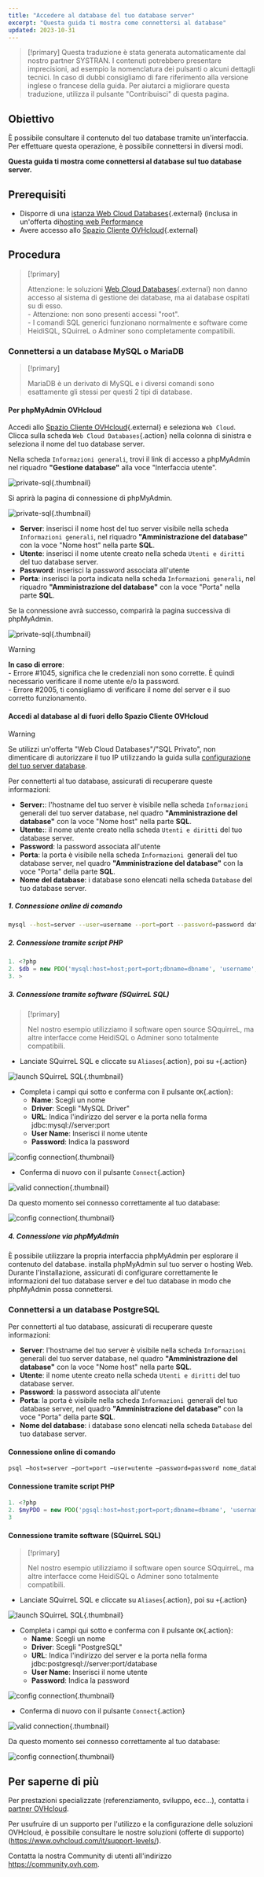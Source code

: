 ```yaml
---
title: "Accedere al database del tuo database server"
excerpt: "Questa guida ti mostra come connettersi al database"
updated: 2023-10-31
---
```


> [!primary]
> Questa traduzione è stata generata automaticamente dal nostro partner SYSTRAN. I contenuti potrebbero presentare imprecisioni, ad esempio la nomenclatura dei pulsanti o alcuni dettagli tecnici. In caso di dubbi consigliamo di fare riferimento alla versione inglese o francese della guida. Per aiutarci a migliorare questa traduzione, utilizza il pulsante "Contribuisci" di questa pagina.
>

## Obiettivo

È possibile consultare il contenuto del tuo database tramite un'interfaccia. Per effettuare questa operazione, è possibile connettersi in diversi modi.

**Questa guida ti mostra come connettersi al database sul tuo database server.**

## Prerequisiti

- Disporre di una [istanza Web Cloud Databases](https://www.ovh.it/cloud/cloud-databases/){.external} (inclusa in un'offerta di[hosting web Performance](https://www.ovhcloud.com/it/web-hosting/)
- Avere accesso allo [Spazio Cliente OVHcloud](https://www.ovh.com/auth/?action=gotomanager&from=https://www.ovh.it/&ovhSubsidiary=it){.external}

## Procedura

> [!primary]
>
> Attenzione: le soluzioni [Web Cloud Databases](https://www.ovh.it/cloud/cloud-databases/){.external} non danno accesso al sistema di gestione dei database, ma ai database ospitati su di esso.
> <br> - Attenzione: non sono presenti accessi "root".
> <br> - I comandi SQL generici funzionano normalmente e software come HeidiSQL, SQuirreL o Adminer sono completamente compatibili.
>

### Connettersi a un database MySQL o MariaDB 

> [!primary]
>
> MariaDB è un derivato di MySQL e i diversi comandi sono esattamente gli stessi per questi 2 tipi di database.
> 

####  Per phpMyAdmin OVHcloud 

Accedi allo [Spazio Cliente OVHcloud](https://www.ovh.com/auth/?action=gotomanager&from=https://www.ovh.it/&ovhSubsidiary=it){.external} e seleziona `Web Cloud`. Clicca sulla scheda `Web Cloud Databases`{.action} nella colonna di sinistra e seleziona il nome del tuo database server.

Nella scheda `Informazioni generali`, trovi il link di accesso a phpMyAdmin nel riquadro **"Gestione database"** alla voce "Interfaccia utente".

![private-sql](images/private-sql-phpma01.png){.thumbnail}

Si aprirà la pagina di connessione di phpMyAdmin.

![private-sql](images/private-sql-phpma02.png){.thumbnail}

- **Server**: inserisci il nome host del tuo server visibile nella scheda `Informazioni generali`, nel riquadro **"Amministrazione del database"** con la voce "Nome host" nella parte **SQL**.
- **Utente**: inserisci il nome utente creato nella scheda `Utenti e diritti` del tuo database server.
- **Password**: inserisci la password associata all'utente
- **Porta**: inserisci la porta indicata nella scheda `Informazioni generali`, nel riquadro **"Amministrazione del database"** con la voce "Porta" nella parte **SQL**. 

Se la connessione avrà successo, comparirà la pagina successiva di phpMyAdmin.

![private-sql](images/private-sql-phpma03.png){.thumbnail}

> [!warning]
>
> **In caso di errore**:
> <br> - Errore #1045, significa che le credenziali non sono corrette. È quindi necessario verificare il nome utente e/o la password.
> <br> - Errore #2005, ti consigliamo di verificare il nome del server e il suo corretto funzionamento.

#### Accedi al database al di fuori dello Spazio Cliente OVHcloud

> [!warning]
>
> Se utilizzi un'offerta "Web Cloud Databases"/"SQL Privato", non dimenticare di autorizzare il tuo IP utilizzando la guida sulla [configurazione del tuo server database](/pages/web_cloud/web_cloud_databases/configure-database-server).
>

Per connetterti al tuo database, assicurati di recuperare queste informazioni:

- **Server:**: l'hostname del tuo server è visibile nella scheda `Informazioni `generali del tuo server database, nel quadro **"Amministrazione del database"** con la voce "Nome host" nella parte **SQL**.
- **Utente:**: il nome utente creato nella scheda `Utenti e diritti` del tuo database server.
- **Password**: la password associata all'utente
- **Porta**: la porta è visibile nella scheda `Informazioni `generali del tuo database server, nel quadro **"Amministrazione del database"** con la voce "Porta" della parte **SQL**.
- **Nome del database**: i database sono elencati nella scheda `Database` del tuo database server.

##### 1. Connessione online di comando

```bash
mysql --host=server --user=username --port=port --password=password database_name
```

##### 2. Connessione tramite script PHP

```php
1. <?php
2. $db = new PDO('mysql:host=host;port=port;dbname=dbname', 'username', 'password');
3. >
```

##### 3. Connessione tramite software (SQuirreL SQL)

> [!primary]
>
> Nel nostro esempio utilizziamo il software open source SQquirreL, ma altre interfacce come HeidiSQL o Adminer sono totalmente compatibili. 

- Lanciate SQuirreL SQL e cliccate su `Aliases`{.action}, poi su `+`{.action}

![launch SQuirreL SQL](images/1.png){.thumbnail}

- Completa i campi qui sotto e conferma con il pulsante `OK`{.action}:
    - **Name**: Scegli un nome
    - **Driver**: Scegli "MySQL Driver"
    - **URL**: Indica l'indirizzo del server e la porta nella forma jdbc:mysql://server:port
    - **User Name**: Inserisci il nome utente
    - **Password**: Indica la password

![config connection](images/2.png){.thumbnail}

- Conferma di nuovo con il pulsante `Connect`{.action}

![valid connection](images/3.png){.thumbnail}

Da questo momento sei connesso correttamente al tuo database:

![config connection](images/4.PNG){.thumbnail}

##### 4. Connessione via phpMyAdmin

È possibile utilizzare la propria interfaccia phpMyAdmin per esplorare il contenuto del database. installa phpMyAdmin sul tuo server o hosting Web. Durante l'installazione, assicurati di configurare correttamente le informazioni del tuo database server e del tuo database in modo che phpMyAdmin possa connettersi.

### Connettersi a un database PostgreSQL 

Per connetterti al tuo database, assicurati di recuperare queste informazioni:

- **Server**: l'hostname del tuo server è visibile nella scheda `Informazioni `generali del tuo server database, nel quadro **"Amministrazione del database"** con la voce "Nome host" nella parte **SQL**.
- **Utente**: il nome utente creato nella scheda `Utenti e diritti` del tuo database server.
- **Password**: la password associata all'utente
- **Porta**: la porta è visibile nella scheda `Informazioni `generali del tuo database server, nel quadro **"Amministrazione del database"** con la voce "Porta" della parte **SQL**.
- **Nome del database**: i database sono elencati nella scheda `Database` del tuo database server.

#### Connessione online di comando

```bash
psql —host=server —port=port —user=utente —password=password nome_database
```

#### Connessione tramite script PHP

```php
1. <?php
2. $myPDO = new PDO('pgsql:host=host;port=port;dbname=dbname', 'username', 'password');
3
```

#### Connessione tramite software (SQuirreL SQL)

> [!primary]
>
> Nel nostro esempio utilizziamo il software open source SQquirreL, ma altre interfacce come HeidiSQL o Adminer sono totalmente compatibili.

- Lanciate SQuirreL SQL e cliccate su `Aliases`{.action}, poi su `+`{.action}

![launch SQuirreL SQL](images/1.png){.thumbnail}

- Completa i campi qui sotto e conferma con il pulsante `OK`{.action}:
    - **Name**: Scegli un nome
    - **Driver**: Scegli "PostgreSQL"
    - **URL**: Indica l'indirizzo del server e la porta nella forma jdbc:postgresql://server:port/database
    - **User Name**: Inserisci il nome utente
    - **Password**: Indica la password

![config connection](images/2.png){.thumbnail}

- Conferma di nuovo con il pulsante `Connect`{.action}

![valid connection](images/3.png){.thumbnail}

Da questo momento sei connesso correttamente al tuo database:

![config connection](images/4.PNG){.thumbnail}

## Per saperne di più

Per prestazioni specializzate (referenziamento, sviluppo, ecc...), contatta i [partner OVHcloud](https://partner.ovhcloud.com/it/).

Per usufruire di un supporto per l'utilizzo e la configurazione delle soluzioni OVHcloud, è possibile consultare le nostre soluzioni (offerte di supporto)(https://www.ovhcloud.com/it/support-levels/).

Contatta la nostra Community di utenti all'indirizzo <https://community.ovh.com>.

